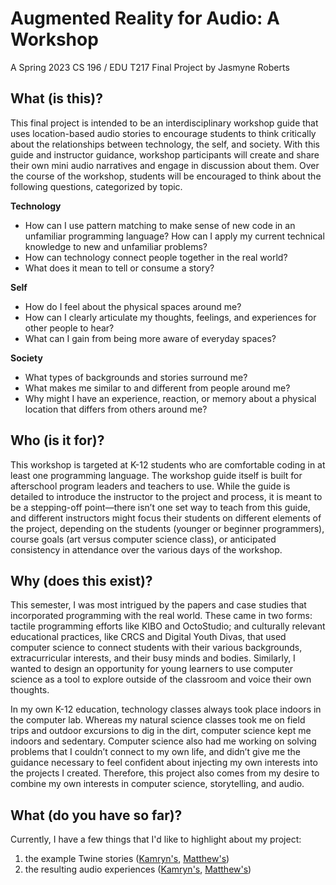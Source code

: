 # Augmented Reality for Audio: A Workshop
A Spring 2023 CS 196 / EDU T217 Final Project by Jasmyne Roberts

## What (is this)?
This final project is intended to be an interdisciplinary workshop guide that uses location-based audio stories to encourage students to think critically about the relationships between technology, the self, and society. With this guide and instructor guidance, workshop participants will create and share their own mini audio narratives and engage in discussion about them. Over the course of the workshop, students will be encouraged to think about the following questions, categorized by topic.

**Technology**
* How can I use pattern matching to make sense of new code in an unfamiliar programming language? How can I apply my current technical knowledge to new and unfamiliar problems?
* How can technology connect people together in the real world?
* What does it mean to tell or consume a story?

**Self**
* How do I feel about the physical spaces around me?
* How can I clearly articulate my thoughts, feelings, and experiences for other people to hear?
* What can I gain from being more aware of everyday spaces?

**Society**
* What types of backgrounds and stories surround me?
* What makes me similar to and different from people around me?
* Why might I have an experience, reaction, or memory about a physical location that differs from others around me?

## Who (is it for)?
This workshop is targeted at K-12 students who are comfortable coding in at least one programming language. The workshop guide itself is built for afterschool program leaders and teachers to use. While the guide is detailed to introduce the instructor to the project and process, it is meant to be a stepping-off point—there isn’t one set way to teach from this guide, and different instructors might focus their students on different elements of the project, depending on the students (younger or beginner programmers), course goals (art versus computer science class), or anticipated consistency in attendance over the various days of the workshop. 

## Why (does this exist)?
This semester, I was most intrigued by the papers and case studies that incorporated programming with the real world. These came in two forms: tactile programming efforts like KIBO and OctoStudio; and culturally relevant educational practices, like CRCS and Digital Youth Divas, that used computer science to connect students with their various backgrounds, extracurricular interests, and their busy minds and bodies. Similarly, I wanted to design an opportunity for young learners to use computer science as a tool to explore outside of the classroom and voice their own thoughts.

In my own K-12 education, technology classes always took place indoors in the computer lab. Whereas my natural science classes took me on field trips and outdoor excursions to dig in the dirt, computer science kept me indoors and sedentary. Computer science also had me working on solving problems that I couldn’t connect to my own life, and didn’t give me the guidance necessary to feel confident about injecting my own interests into the projects I created. Therefore, this project also comes from my desire to combine my own interests in computer science, storytelling, and audio.

## What (do you have so far)?
Currently, I have a few things that I'd like to highlight about my project:
1. the example Twine stories ([Kamryn's](examples/kamryn_story.twee), [Matthew's](examples/matt_story.twee))
2. the resulting audio experiences ([Kamryn's](examples/kamryn_story.html), [Matthew's](examples/matt_story.html))
